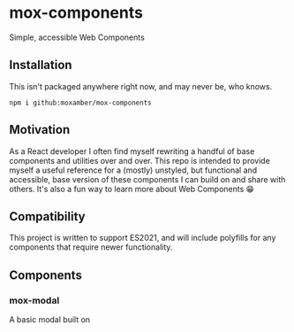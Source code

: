 # mox-components
Simple, accessible Web Components

## Installation
This isn't packaged anywhere right now, and may never be, who knows.

`npm i github:moxamber/mox-components`

## Motivation
As a React developer I often find myself rewriting a handful of base components and utilities over and over. This repo is intended to provide myself a useful reference for a (mostly) unstyled, but functional and accessible, base version of these components I can build on and share with others.
It's also a fun way to learn more about Web Components 😁

## Compatibility
This project is written to support ES2021, and will include polyfills for any components that require newer functionality.

## Components
### mox-modal
A basic modal built on <dialog>, with click-outside behaviour and a default header with a close button.

Usage:
```html
  <mox-modal>
    <h1 slot="title">Title</h1>
    <p slot="content">Content</p>
  </mox-modal>
```

## Planned Components
**VisuallyHidden** - Hide text visually while still leaving it visible in the accessibility tree
**MediaObject** - 2 column box with an image and some amount of content (eg. a Facebook status)
**Accordion** - Stack of collapsible panels that contain large amounts of content (eg. FAQs)
**Dropdown** - A dropdown menu
**Tabs** - A set of containers controlled by tabs
